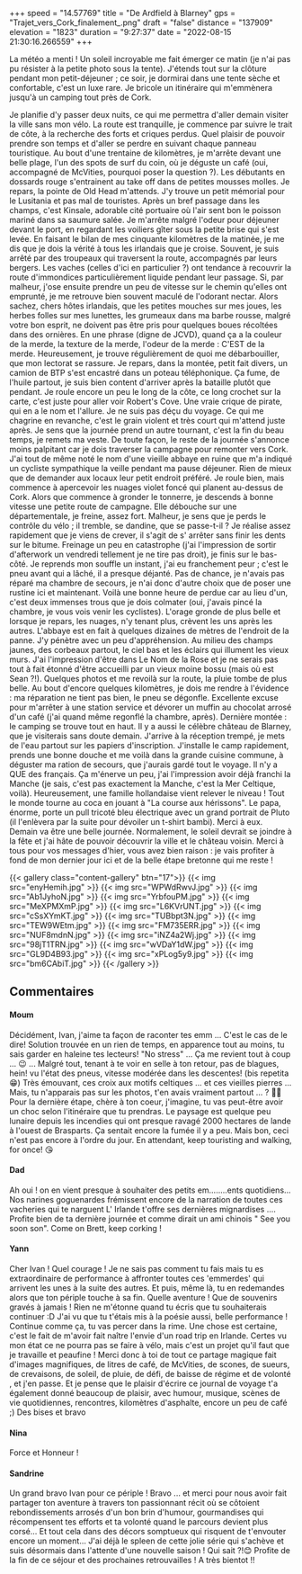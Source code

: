 +++
speed = "14.57769"
title = "De Ardfield à Blarney"
gps = "Trajet_vers_Cork_finalement_.png"
draft = "false"
distance = "137909"
elevation = "1823"
duration = "9:27:37"
date = "2022-08-15 21:30:16.266559"
+++

La météo a menti ! Un soleil incroyable me fait émerger ce matin (je n'ai pas pu résister à la petite photo sous la
tente). J'étends tout sur la clôture pendant mon petit-déjeuner ; ce soir, je dormirai dans une tente sèche et
confortable, c'est un luxe rare. Je bricole un itinéraire qui m'emmènera jusqu'à un camping tout près de Cork. 
<!--more-->
Je planifie d'y passer deux nuits, ce qui me permettra d'aller demain visiter la ville sans mon vélo. La route est
tranquille, je commence par suivre le trait de côte, à la recherche des forts et criques perdus. Quel plaisir de pouvoir
prendre son temps et d'aller se perdre en suivant chaque panneau touristique. Au bout d'une trentaine de kilomètres, je
m'arrête devant une belle plage, l'un des spots de surf du coin, où je déguste un café (oui, accompagné de McVities,
pourquoi poser la question ?). Les débutants en dossards rouge s'entrainent au take off dans de petites mousses molles.
Je repars, la pointe de Old Head m'attends. J'y trouve un petit mémorial pour le Lusitania et pas mal de touristes.
Après un bref passage dans les champs, c'est Kinsale, adorable cité portuaire où l'air sent bon le poisson mariné dans
sa saumure salée. Je m'arrête malgré l'odeur pour déjeuner devant le port, en regardant les voiliers gîter sous la
petite brise qui s'est levée. En faisant le bilan de mes cinquante kilomètres de la matinée, je me dis que je dois la
vérité à tous les irlandais que je croise. Souvent, je suis arrêté par des troupeaux qui traversent la route, accompagnés
par leurs bergers. Les vaches (celles d'ici en particulier ?) ont tendance à recouvrir la route d'immondices
particulièrement liquide pendant leur passage. Si, par malheur, j'ose ensuite prendre un peu de vitesse sur le chemin
qu'elles ont emprunté, je me retrouve bien souvent maculé de l'odorant nectar. Alors sachez, chers hôtes irlandais, que
les petites mouches sur mes joues, les herbes folles sur mes lunettes, les grumeaux dans ma barbe rousse, malgré votre
bon esprit, ne doivent pas être pris pour quelques boues récoltées dans des ornières. En une phrase (digne de JCVD),
quand ça a la couleur de la merde, la texture de la merde, l'odeur de la merde : C'EST de la merde. Heureusement, je
trouve régulièrement de quoi me débarbouiller, que mon lectorat se rassure. Je repars, dans la montée, petit fait
divers, un camion de BTP s'est encastré dans un poteau téléphonique. Ça fume, de l'huile partout, je suis bien content
d'arriver après la bataille plutôt que pendant. Je roule encore un peu le long de la côte, ce long crochet sur la carte,
c'est juste pour aller voir Robert's Cove. Une vraie crique de pirate, qui en a le nom et l'allure. Je ne suis pas déçu
du voyage. Ce qui me chagrine en revanche, c'est le grain violent et très court qui m'attend juste après. Je sens que la
journée prend un autre tournant, c'est la fin du beau temps, je remets ma veste. De toute façon, le reste de la journée
s'annonce moins palpitant car je dois traverser la campagne pour remonter vers Cork. J'ai tout de même noté le nom d'une
vieille abbaye en ruine que m'a indiqué un cycliste sympathique la veille pendant ma pause déjeuner. Rien de mieux que
de demander aux locaux leur petit endroit préféré. Je roule bien, mais commence à apercevoir les nuages violet foncé qui
planent au-dessus de Cork. Alors que commence à gronder le tonnerre, je descends à bonne vitesse une petite route de
campagne. Elle débouche sur une départementale, je freine, assez fort. Malheur, je sens que je perds le contrôle du
vélo ; il tremble, se dandine, que se passe-t-il ? Je réalise assez rapidement que je viens de crever, il s'agit de s'
arrêter sans finir les dents sur le bitume. Freinage un peu en catastrophe (j'ai l'impression de sortir d'afterwork un
vendredi tellement je ne tire pas droit), je finis sur le bas-côté. Je reprends mon souffle un instant, j'ai eu
franchement peur ; c'est le pneu avant qui a lâché, il a presque déjanté. Pas de chance, je n'avais pas réparé ma
chambre de secours, je n'ai donc d'autre choix que de poser une rustine ici et maintenant. Voilà une bonne heure de
perdue car au lieu d'un, c'est deux immenses trous que je dois colmater (oui, j'avais pincé la chambre, je vous vois
venir les cyclistes). L'orage gronde de plus belle et lorsque je repars, les nuages, n'y tenant plus, crèvent les uns
après les autres. L'abbaye est en fait à quelques dizaines de mètres de l'endroit de la panne. J'y pénètre avec un peu
d'appréhension. Au milieu des champs jaunes, des corbeaux partout, le ciel bas et les éclairs qui illument les vieux
murs. J'ai l'impression d'être dans Le Nom de la Rose et je ne serais pas tout à fait étonné d'être accueilli par un
vieux moine bossu (mais où est Sean ?!). Quelques photos et me revoilà sur la route, la pluie tombe de plus belle. Au
bout d'encore quelques kilomètres, je dois me rendre à l'évidence : ma réparation ne tient pas bien, le pneu se
dégonfle. Excellente excuse pour m'arrêter à une station service et dévorer un muffin au chocolat arrosé d'un café (j'ai
quand même regonflé la chambre, après). Dernière montée : le camping se trouve tout en haut. Il y a aussi le célèbre
château de Blarney, que je visiterais sans doute demain. J'arrive à la réception trempé, je mets de l'eau partout sur
les papiers d'inscription. J'installe le camp rapidement, prends une bonne douche et me voilà dans la grande cuisine
commune, à déguster ma ration de secours, que j'aurais gardé tout le voyage. Il n'y a QUE des français. Ça m'énerve un
peu, j'ai l'impression avoir déjà franchi la Manche (je sais, c'est pas exactement la Manche, c'est la Mer Celtique,
voilà). Heureusement, une famille hollandaise vient relever le niveau ! Tout le monde tourne au coca en jouant à "La
course aux hérissons". Le papa, énorme, porte un pull tricoté bleu électrique avec un grand portrait de Pluto (il
l'enlèvera par la suite pour dévoiler un t-shirt bambi). Merci à eux. Demain va être une belle journée. Normalement, le
soleil devrait se joindre à la fête et j'ai hâte de pouvoir découvrir la ville et le château voisin. Merci à tous pour
vos messages d'hier, vous avez bien raison : je vais profiter à fond de mon dernier jour ici et de la belle étape
bretonne qui me reste !

{{< gallery class="content-gallery" btn="17">}}
{{< img src="enyHemih.jpg" >}}
{{< img src="WPWdRwvJ.jpg" >}}
{{< img src="Ab1JyhoN.jpg" >}}
{{< img src="YrbfouPM.jpg" >}}
{{< img src="MeXPMXmP.jpg" >}}
{{< img src="L6KVrUNT.jpg" >}}
{{< img src="cSsXYmKT.jpg" >}}
{{< img src="TUBbpt3N.jpg" >}}
{{< img src="TEW9WEtm.jpg" >}}
{{< img src="FM735ERR.jpg" >}}
{{< img src="NUF8mdnN.jpg" >}}
{{< img src="iNZ4a2Wj.jpg" >}}
{{< img src="98jT1TRN.jpg" >}}
{{< img src="wVDaY1dW.jpg" >}}
{{< img src="GL9D4B93.jpg" >}}
{{< img src="xPLog5y9.jpg" >}}
{{< img src="bm6CAbiT.jpg" >}}
{{< /gallery >}}

## Commentaires

#### Moum

Décidément, Ivan, j'aime ta façon de raconter tes emm ... C'est le cas de le dire!
Solution trouvée en un rien de temps, en apparence tout au moins, tu sais garder en haleine tes lecteurs! "No
stress" ... Ça me revient tout à coup ... 😉 ... Malgré tout, tenant à te voir en selle à ton retour, pas de blagues,
hein! vu l'état des pneus, vitesse modérée dans les descentes!
(bis repetita😁)
Très émouvant, ces croix aux motifs celtiques ... et ces vieilles pierres ... Mais, tu n'apparais pas sur les photos,
t'en avais vraiment partout ... ? 😵‍💫
Pour la dernière étape, chère à ton coeur, j'imagine, tu vas peut-être avoir un choc selon l'itinéraire que tu prendras.
Le paysage est quelque peu lunaire depuis les incendies qui ont presque ravagé 2000 hectares de lande à l'ouest de
Brasparts. Ça sentait encore la fumée il y a peu.
Mais bon, ceci n'est pas encore à l'ordre du jour.
En attendant, keep touristing and walking, for once! 😘

#### Dad

Ah oui ! on en vient presque à souhaiter des petits em........ents quotidiens...
Nos narines goguenardes frémissent encore de la narration de toutes ces vacheries qui te narguent L' Irlande t'offre ses
dernières mignardises ....
Profite bien de ta dernière journée et comme dirait un ami chinois " See you soon son".
Come on Brett, keep corking !

#### Yann

Cher Ivan ! Quel courage !
Je ne sais pas comment tu fais mais tu es extraordinaire de performance à affronter toutes ces 'emmerdes' qui arrivent
les unes à la suite des autres.
Et puis, même là, tu en redemandes alors que ton périple touche à sa fin.
Quelle aventure ! Que de souvenirs gravés à jamais !
Rien ne m'étonne quand tu écris que tu souhaiterais continuer :D
J'ai vu que tu t'étais mis à la poésie aussi, belle performance ! Continue comme ça, tu vas percer dans la rime.
Une chose est certaine, c'est le fait de m'avoir fait naître l'envie d'un road trip en Irlande. Certes vu mon état ce ne
pourra pas se faire à vélo, mais c'est un projet qu'il faut que je travaille et peaufine !
Merci donc à toi de tout ce partage magique fait d'images magnifiques, de litres de café, de McVities, de scones, de
sueurs, de crevaisons, de soleil, de pluie, de défi, de baisse de régime et de volonté , et j'en passe.
Et je pense que le plaisir d'écrire ce journal de voyage t'a également donné beaucoup de plaisir, avec humour, musique,
scènes de vie quotidiennes, rencontres, kilomètres d'asphalte, encore un peu de café ;)
Des bises et bravo

#### Nina

Force et Honneur !

#### Sandrine

Un grand bravo Ivan pour ce périple ! Bravo ... et merci pour nous avoir fait partager ton aventure à travers ton
passionnant récit où se côtoient rebondissements arrosés d'un bon brin d'humour, gourmandises qui récompensent tes
efforts et ta volonté quand le parcours devient plus corsé... Et tout cela dans des décors somptueux qui risquent de
t'envouter encore un moment...
J'ai déjà le spleen de cette jolie série qui s'achève et suis désormais dans l'attente d'une nouvelle saison ! Qui
sait ?!😊
Profite de la fin de ce séjour et des prochaines retrouvailles !
A très bientot !!
